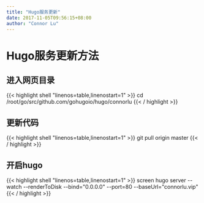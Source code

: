 ```yaml
---
title: "Hugo服务更新"
date: 2017-11-05T09:56:15+08:00
author: "Connor Lu"
---
```

# Hugo服务更新方法

## 进入网页目录

{{< highlight shell "linenos=table,linenostart=1" >}}
cd /root/go/src/github.com/gohugoio/hugo/connorlu
{{< / highlight >}}

## 更新代码

{{< highlight shell "linenos=table,linenostart=1" >}}
git pull origin master
{{< / highlight >}}

## 开启hugo

{{< highlight shell "linenos=table,linenostart=1" >}}
screen hugo server --watch --renderToDisk --bind="0.0.0.0" --port=80 --baseUrl="connorlu.vip"
{{< / highlight >}}
